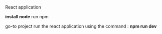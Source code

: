 React application

**install node**
run npm

go-to project
run the react application using the command : **npm run dev**
